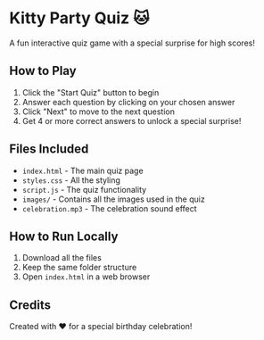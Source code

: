 # Kitty Party Quiz 🐱

A fun interactive quiz game with a special surprise for high scores!

## How to Play
1. Click the "Start Quiz" button to begin
2. Answer each question by clicking on your chosen answer
3. Click "Next" to move to the next question
4. Get 4 or more correct answers to unlock a special surprise!

## Files Included
- `index.html` - The main quiz page
- `styles.css` - All the styling
- `script.js` - The quiz functionality
- `images/` - Contains all the images used in the quiz
- `celebration.mp3` - The celebration sound effect

## How to Run Locally
1. Download all the files
2. Keep the same folder structure
3. Open `index.html` in a web browser

## Credits
Created with ❤️ for a special birthday celebration!
